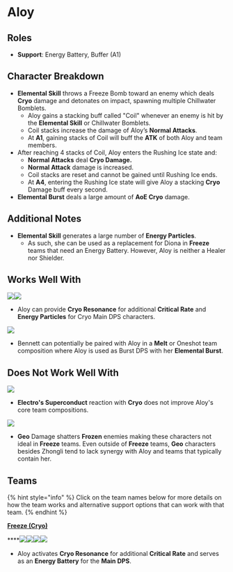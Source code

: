 # Aloy

## Roles

* **Support**: Energy Battery, Buffer (A1)

## Character Breakdown

* **Elemental Skill** throws a Freeze Bomb toward an enemy which deals **Cryo** damage and detonates on impact, spawning multiple Chillwater Bomblets.
  * Aloy gains a stacking buff called "Coil" whenever an enemy is hit by the **Elemental Skill** or Chillwater Bomblets.
  * Coil stacks increase the damage of Aloy’s **Normal Attacks**.
  * At **A1**, gaining stacks of Coil will buff the **ATK** of both Aloy and team members.
* After reaching 4 stacks of Coil, Aloy enters the Rushing Ice state and:
  * **Normal Attacks** deal **Cryo Damage.**
  * **Normal Attack** damage is increased.&#x20;
  * Coil stacks are reset and cannot be gained until Rushing Ice ends.
  * At **A4**, entering the Rushing Ice state will give Aloy a stacking **Cryo** Damage buff every second.
* **Elemental Burst** deals a large amount of **AoE Cryo** damage.

## Additional Notes

* **Elemental Skill** generates a large number of **Energy Particles**.
  * As such, she can be used as a replacement for Diona in **Freeze** teams that need an Energy Battery. However, Aloy is neither a Healer nor Shielder.

## Works Well With

![](../../.gitbook/assets/UI\_AvatarIcon\_Ganyu.png)![](../../.gitbook/assets/UI\_AvatarIcon\_Ayaka.png)

* Aloy can provide **Cryo Resonance** for additional **Critical Rate** and **Energy Particles** for Cryo Main DPS characters.

![](../../.gitbook/assets/UI\_AvatarIcon\_Bennett.png)

* Bennett can potentially be paired with Aloy in a **Melt** or Oneshot team composition where Aloy is used as Burst DPS with her **Elemental Burst**.

## Does Not Work Well With

![](../../.gitbook/assets/Element\_Electro.webp)

* **Electro's Superconduct** reaction with **Cryo** does not improve Aloy's core team compositions.

****![](../../.gitbook/assets/Element\_Geo.webp)****

* **Geo** Damage shatters **Frozen** enemies making these characters not ideal in **Freeze** teams. Even outside of **Freeze** teams, **Geo** characters besides Zhongli tend to lack synergy with Aloy and teams that typically contain her.

## Teams

{% hint style="info" %}
Click on the team names below for more details on how the team works and alternative support options that can work with that team.
{% endhint %}

****[**Freeze (Cryo)**](../../teams/freeze.md)****

****![](../../.gitbook/assets/UI\_AvatarIcon\_Ayaka.png)![](../../.gitbook/assets/UI\_AvatarIcon\_Mona.png)![](../../.gitbook/assets/UI\_AvatarIcon\_Aloy.png)![](../../.gitbook/assets/UI\_AvatarIcon\_Jean.png)

* Aloy activates **Cryo Resonance** for additional **Critical Rate** and serves as an **Energy Battery** for the **Main DPS**.
